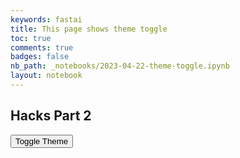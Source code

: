 ```yaml
---
keywords: fastai
title: This page shows theme toggle
toc: true
comments: true
badges: false
nb_path: _notebooks/2023-04-22-theme-toggle.ipynb
layout: notebook
---
```

## Hacks Part 2

<head>
    <meta charset="UTF-8">
    <link rel="stylesheet" href="/FastPages/assets/css/light-theme.css">
    <link rel="stylesheet" href="/FastPages/assets/css/dark-theme.css" id="theme-link">
</head>
<body>
    <button id="theme-toggle">Toggle Theme</button>
    <script>
        const toggleButton = document.querySelector('#theme-toggle');
        const themeLink = document.querySelector('#theme-link');
        toggleButton.addEventListener('click', () => {
            if (themeLink.getAttribute('href') === '/FastPages/assets/css/light-theme.css') {
                themeLink.setAttribute('href', '/FastPages/assets/css/dark-theme.css');
            } else {
                themeLink.setAttribute('href', '/FastPages/assets/css/light-theme.css');
            }
        });
    </script>
</body>